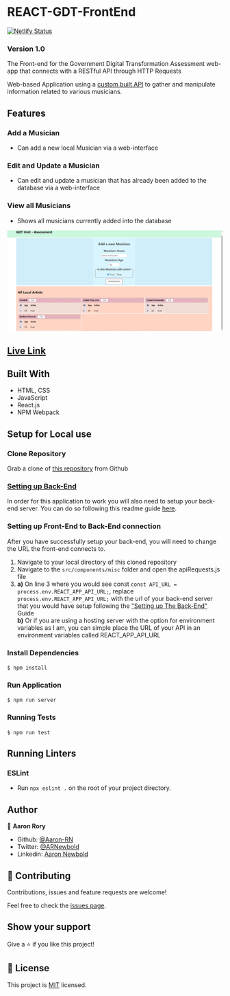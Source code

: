 # REACT-GDT-FrontEnd
[![Netlify Status](https://api.netlify.com/api/v1/badges/0e3b95bf-2a99-423c-8517-a257b1d36556/deploy-status)](https://app.netlify.com/sites/arn-gdt-assessment/deploys)

### Version 1.0
The Front-end for the Government Digital Transformation Assessment web-app that connects with a RESTful API through HTTP Requests

Web-based Application using a [custom built API](https://github.com/Aaron-RN/ROR-GDT-Assessment) to gather and manipulate information related to various musicians.

## Features
### Add a Musician
- Can add a new local Musician via a web-interface
### Edit and Update a Musician
- Can edit and update a musician that has already been added to the database via a web-interface
### View all Musicians
- Shows all musicians currently added into the database

![screenshot](./screenshot.jpg)

## [Live Link](https://arn-gdt-assessment.netlify.app/)

## Built With

- HTML, CSS
- JavaScript
- React.js
- NPM Webpack

## Setup for Local use

### Clone Repository

Grab a clone of [this repository](https://github.com/Aaron-RN/REACT-GDT-FrontEnd/tree/v1.0) from Github

### [Setting up Back-End](https://github.com/Aaron-RN/ROR-GDT-Assessment)

In order for this application to work you will also need to setup your back-end server. You can do so following this readme guide [here](https://github.com/Aaron-RN/ROR-GDT-Assessment).

### Setting up Front-End to Back-End connection

After you have successfully setup your back-end, you will need to change the URL the front-end connects to.

1. Navigate to your local directory of this cloned repository
2. Navigate to the `src/components/misc` folder and open the apiRequests.js file
3. **a)** On line 3 where you would see const ```const API_URL = process.env.REACT_APP_API_URL;```, replace ```process.env.REACT_APP_API_URL;``` with the url of your back-end server that you would have setup following the ["Setting up The Back-End"](https://github.com/Aaron-RN/ROR-GDT-Assessment) Guide  
**b)** Or if you are using a hosting server with the option for environment variables as I am, you can simple place the URL of your API in an environment variables called REACT_APP_API_URL

### Install Dependencies

```
$ npm install
```

### Run Application

```
$ npm run server
```

### Running Tests

```
$ npm run test
```

## Running Linters

### ESLint
- Run `npx eslint .` on the root of your project directory.

## Author

👤 **Aaron Rory**

- Github: [@Aaron-RN](https://github.com/Aaron-RN)
- Twitter: [@ARNewbold](https://twitter.com/ARNewbold)
- Linkedin: [Aaron Newbold](https://www.linkedin.com/in/aaron-newbold-1b9233187/)

## 🤝 Contributing

Contributions, issues and feature requests are welcome!

Feel free to check the [issues page](issues/).

## Show your support

Give a ⭐️ if you like this project!

## 📝 License

This project is [MIT](lic.url) licensed.

